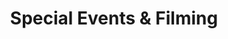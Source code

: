 ---
schema: default
title: Special Events & Filming
description: >-
  The City of San Diego Special Events & Filming Department seeks to enhance the
  vitality, quality, and economic prosperity of San Diego through the support of
  special events and filming in San Diego.
logo: >-
  http://archive.sandiego.gov/communications/graphics/logos/cosd-logo-initials-full-color-72ppi.jpg
---